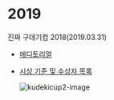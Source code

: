 # 2019
진짜 구데기컵 2018(2019.03.31)
- [에디토리얼](./2nd-editorial.md)
- [시상 기준 및 수상자 목록](./2nd-award.md)
  
    ![kudekicup2-image](https://upload.acmicpc.net/d0c42024-57ab-4559-bf17-4681dea820c7/-/resize/448x/)
